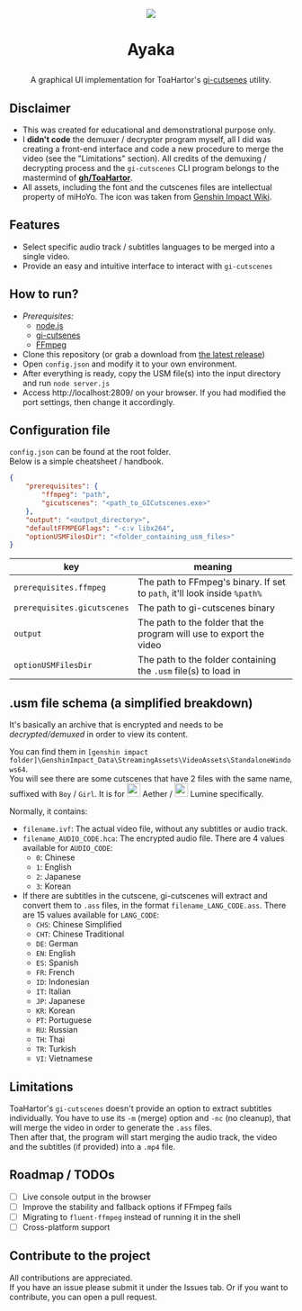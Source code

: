 <p align="center">
    <img src="https://raw.githubusercontent.com/azurenekowo/ayaka/main/resources/favicon.ico">
</p>   
  
# <p align="center">Ayaka</p>   
<p align="center">A graphical UI implementation for ToaHartor's <a href="https://github.com/ToaHartor/GI-cutscenes/">gi-cutsenes</a> utility.</p>   

## Disclaimer    
- This was created for educational and demonstrational purpose only.    
- I **didn't code** the demuxer / decrypter program myself, all I did was creating a front-end interface and code a new procedure to merge the video (see the "Limitations" section). All credits of the demuxing / decrypting process and the `gi-cutscenes` CLI program belongs to the mastermind of **[gh/ToaHartor](https://github.com/ToaHartor)**.    
- All assets, including the font and the cutscenes files are intellectual property of miHoYo. The icon was taken from [Genshin Impact Wiki](genshin-impact.fandom.com/).   

## Features
- Select specific audio track / subtitles languages to be merged into a single video.  
- Provide an easy and intuitive interface to interact with `gi-cutscenes`   

## How to run?
- *Prerequisites:*
    + [node.js](https://nodejs.org/en/download)
    + [gi-cutsenes](https://github.com/ToaHartor/GI-cutscenes/)
    + [FFmpeg](https://ffmpeg.org/download.html)  
- Clone this repository (or grab a download from [the latest release](https://github.com/azurenekowo/ayaka/releases/latest  ))   
- Open `config.json` and modify it to your own environment.  
- After everything is ready, copy the USM file(s) into the input directory and run `node server.js`  
- Access http://localhost:2809/ on your browser. If you had modified the port settings, then change it accordingly.  

## Configuration file
`config.json` can be found at the root folder.   
Below is a simple cheatsheet / handbook.
```json
{
    "prerequisites": {
        "ffmpeg": "path",
        "gicutscenes": "<path_to_GICutscenes.exe>"
    },
    "output": "<output_directory>",
    "defaultFFMPEGFlags": "-c:v libx264",
    "optionUSMFilesDir": "<folder_containing_usm_files>"
}
```

| key  | meaning |
| ------------- | ------------- |
| `prerequisites.ffmpeg`  | The path to FFmpeg's binary. If set to  `path`, it'll look inside `%path%` |
| `prerequisites.gicutscenes`  | The path to gi-cutscenes binary |
| `output`  | The path to the folder that the program will use to export the video |
| `optionUSMFilesDir`  | The path to the folder containing the `.usm` file(s) to load in |

## .usm file schema (a simplified breakdown)
It's basically an archive that is encrypted and needs to be *decrypted/demuxed* in order to view its content.  

You can find them in `[genshin impact folder]\GenshinImpact_Data\StreamingAssets\VideoAssets\StandaloneWindows64`.   
You will see there are some cutscenes that have 2 files with the same name, suffixed with `Boy` / `Girl`. It is for <img style="width: 24px; height: 24px" src="https://static.wikia.nocookie.net/gensin-impact/images/a/a5/Aether_Icon.png"> Aether / <img style="width: 24px; height: 24px" src="https://static.wikia.nocookie.net/gensin-impact/images/9/9c/Lumine_Icon.png"> Lumine specifically.

Normally, it contains:  
- `filename.ivf`: The actual video file, without any subtitles or audio track.
- `filename_AUDIO_CODE.hca`: The encrypted audio file. There are 4 values available for `AUDIO_CODE`:   
    + `0`: Chinese  
    + `1`: English  
    + `2`: Japanese  
    + `3`: Korean
- If there are subtitles in the cutscene, gi-cutscenes will extract and convert them to `.ass` files, in the format `filename_LANG_CODE.ass`. There are 15 values available for `LANG_CODE`:   
    + `CHS`: Chinese Simplified 
    + `CHT`: Chinese Traditional
    + `DE`: German
    + `EN`: English
    + `ES`: Spanish
    + `FR`: French
    + `ID`: Indonesian
    + `IT`: Italian
    + `JP`: Japanese
    + `KR`: Korean
    + `PT`: Portuguese
    + `RU`: Russian
    + `TH`: Thai
    + `TR`: Turkish
    + `VI`: Vietnamese

## Limitations
ToaHartor's `gi-cutscenes` doesn't provide an option to extract subtitles individually. You have to use its `-m` (merge) option and `-nc` (no cleanup), that will merge the video in order to generate the `.ass` files.  
Then after that, the program will start merging the audio track, the video and the subtitles (if provided) into a `.mp4` file. 

## Roadmap / TODOs
- [ ] Live console output in the browser
- [ ] Improve the stability and fallback options if FFmpeg fails
- [ ] Migrating to `fluent-ffmpeg` instead of running it in the shell 
- [ ] Cross-platform support 

## Contribute to the project  
All contributions are appreciated.   
If you have an issue please submit it under the Issues tab. Or if you want to contribute, you can open a pull request.
